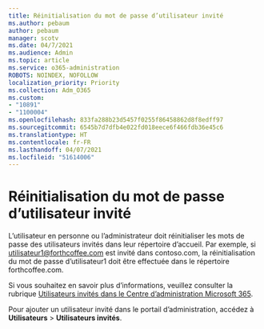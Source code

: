 ```yaml
---
title: Réinitialisation du mot de passe d’utilisateur invité
ms.author: pebaum
author: pebaum
manager: scotv
ms.date: 04/7/2021
ms.audience: Admin
ms.topic: article
ms.service: o365-administration
ROBOTS: NOINDEX, NOFOLLOW
localization_priority: Priority
ms.collection: Adm_O365
ms.custom:
- "10891"
- "1100004"
ms.openlocfilehash: 833fa288b23d5457f0255f86458862d8f8edff97
ms.sourcegitcommit: 6545b7d7dfb4e022fd018eece6f466fdb36e45c6
ms.translationtype: HT
ms.contentlocale: fr-FR
ms.lasthandoff: 04/07/2021
ms.locfileid: "51614006"
---
```

# <a name="guest-user-password-reset"></a>Réinitialisation du mot de passe d’utilisateur invité

L’utilisateur en personne ou l’administrateur doit réinitialiser les mots de passe des utilisateurs invités dans leur répertoire d’accueil. Par exemple, si utilisateur1@forthcoffee.com est invité dans contoso.com, la réinitialisation du mot de passe d’utilisateur1 doit être effectuée dans le répertoire forthcoffee.com.

Si vous souhaitez en savoir plus d’informations, veuillez consulter la rubrique [Utilisateurs invités dans le Centre d’administration Microsoft 365](https://docs.microsoft.com/microsoft-365/admin/add-users/about-guest-users).

Pour ajouter un utilisateur invité dans le portail d’administration, accédez à **Utilisateurs** > **Utilisateurs invités**.
